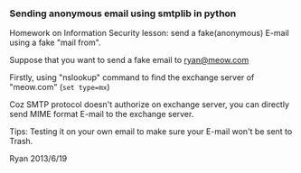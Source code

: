 ### Sending anonymous email using smtplib in python

Homework on Information Security lesson: send a fake(anonymous) E-mail using a fake "mail from".



Suppose that you want to send a fake email to ryan@meow.com

Firstly, using "nslookup" command to find the exchange server of "meow.com" (`set type=mx`)

Coz SMTP protocol doesn't authorize on exchange server, you can directly send MIME format E-mail to the exchange server.


Tips: Testing it on your own email to make sure your E-mail won't be sent to Trash.


Ryan
2013/6/19
